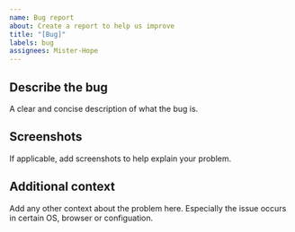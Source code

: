 ```yaml
---
name: Bug report
about: Create a report to help us improve
title: "[Bug]"
labels: bug
assignees: Mister-Hope
---
```


<!-- Make sure you are using the latest version -->

## Describe the bug

A clear and concise description of what the bug is.

## Screenshots

If applicable, add screenshots to help explain your problem.

## Additional context

Add any other context about the problem here. Especially the issue occurs in certain OS, browser or configuation.

<!-- Please be aware that the theme do NOT support IE, and ONLY support LTS version of Node. -->
